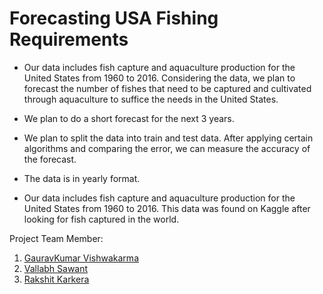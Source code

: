 # Forecasting USA Fishing Requirements

- Our data includes fish capture and aquaculture production for the United States from 1960 to 2016. Considering the data, we plan to forecast the number of fishes that need to be captured and cultivated through aquaculture to suffice the needs in the United States.

- We plan to do a short forecast for the next 3 years.

- We plan to split the data into train and test data. After applying certain algorithms and comparing the error, we can measure the accuracy of the forecast.

- The data is in yearly format.

- Our data includes fish capture and aquaculture production for the United States from 1960 to 2016. This data was found on Kaggle after looking for fish captured in the world.

Project Team Member:
1. [GauravKumar Vishwakarma](https://github.com/Gaurav-Vish)
2. [Vallabh Sawant](https://github.com/VallabhSawant)
3. [Rakshit Karkera](https://github.com/Rakshit-Karkera)
